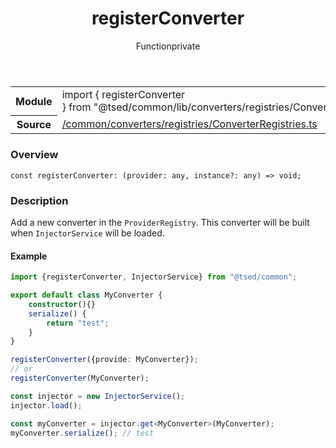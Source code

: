 
<header class="symbol-info-header"><h1 id="registerconverter">registerConverter</h1><label class="symbol-info-type-label function">Function</label><label class="api-type-label private" title="private">private</label></header>
<!-- summary -->
<section class="symbol-info"><table class="is-full-width"><tbody><tr><th>Module</th><td><div class="lang-typescript"><span class="token keyword">import</span> { registerConverter }&nbsp;<span class="token keyword">from</span>&nbsp;<span class="token string">"@tsed/common/lib/converters/registries/ConverterRegistries"</span></div></td></tr><tr><th>Source</th><td><a href="https://github.com/Romakita/ts-express-decorators/blob/v4.20.3/src//common/converters/registries/ConverterRegistries.ts#L0-L0">/common/converters/registries/ConverterRegistries.ts</a></td></tr></tbody></table></section>
<!-- overview -->


### Overview


<pre><code class="typescript-lang "><span class="token keyword">const</span> registerConverter<span class="token punctuation">:</span> <span class="token punctuation">(</span>provider<span class="token punctuation">:</span> <span class="token keyword">any</span><span class="token punctuation">,</span> instance?<span class="token punctuation">:</span> <span class="token keyword">any</span><span class="token punctuation">)</span> => <span class="token keyword">void</span><span class="token punctuation">;</span></code></pre>


<!-- Parameters -->

<!-- Description -->


### Description

Add a new converter in the `ProviderRegistry`. This converter will be built when `InjectorService` will be loaded.

#### Example

```typescript
import {registerConverter, InjectorService} from "@tsed/common";

export default class MyConverter {
    constructor(){}
    serialize() {
        return "test";
    }
}

registerConverter({provide: MyConverter});
// or
registerConverter(MyConverter);

const injector = new InjectorService();
injector.load();

const myConverter = injector.get<MyConverter>(MyConverter);
myConverter.serialize(); // test
```

<!-- Members -->


